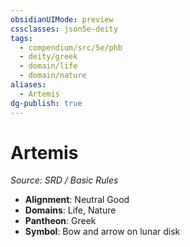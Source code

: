 ```yaml
---
obsidianUIMode: preview
cssclasses: json5e-deity
tags:
  - compendium/src/5e/phb
  - deity/greek
  - domain/life
  - domain/nature
aliases:
  - Artemis
dg-publish: true
---
```

# Artemis
*Source: SRD / Basic Rules* 

- **Alignment**: Neutral Good
- **Domains**: Life, Nature
- **Pantheon**: Greek
- **Symbol**: Bow and arrow on lunar disk